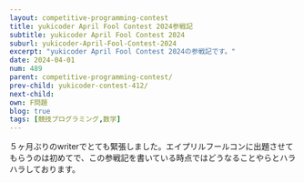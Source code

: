 ```yaml
---
layout: competitive-programming-contest
title: yukicoder April Fool Contest 2024参戦記
subtitle: yukicoder April Fool Contest 2024
suburl: yukicoder-April-Fool-Contest-2024
excerpt: "yukicoder April Fool Contest 2024の参戦記です。"
date: 2024-04-01
num: 489
parent: competitive-programming-contest/
prev-child: yukicoder-contest-412/
next-child: 
own: F問題
blog: true
tags: [競技プログラミング,数学]
---
```


５ヶ月ぶりのwriterでとても緊張しました。エイプリルフールコンに出題させてもらうのは初めてで、この参戦記を書いている時点ではどうなることやらとハラハラしております。
